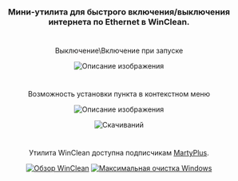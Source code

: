 <div align="center">

### Мини-утилита для быстрого включения/выключения интернета по Ethernet в WinClean.
#
Выключение\Включение при запуске

![Описание изображения](https://i.ibb.co/Xxyj1YPc/6009508-F-57-E6-4179-879-A-E96-FB4199114.png)
#
Возможность установки пункта в контекстном меню

![Описание изображения](https://i.ibb.co/TMXKhzLc/3675-EE19-3130-4-BF8-98-C9-6669-B85-B52-DC.png)

![Скачиваний](https://img.shields.io/github/downloads/MartyFiles/EthernetDisabler/Release/total?style=for-the-badge&label=Скачиваний&color=blue&logo=download)

#

Утилита WinClean доступна подписчикам [MartyPlus](https://t.me/martyfiles/1146).

[![Обзор WinClean](https://img.shields.io/badge/Обзор%20WinClean-red?style=for-the-badge&logo=youtube)](https://www.youtube.com/watch?v=5NBqbUUB1Pk)
[![Максимальная очистка Windows](https://img.shields.io/badge/Максимальная%20очистка%20Windows-red?style=for-the-badge&logo=youtube)](https://www.youtube.com/watch?v=id06E58oafI)

</div>
